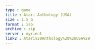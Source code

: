 ```yaml
---
type : game
title : Atari Anthology (USA)
size : 1.5 G
format : iso
archive : zip
server : myrient
link2 : Atari%20Anthology%20%28USA%29
---
```

